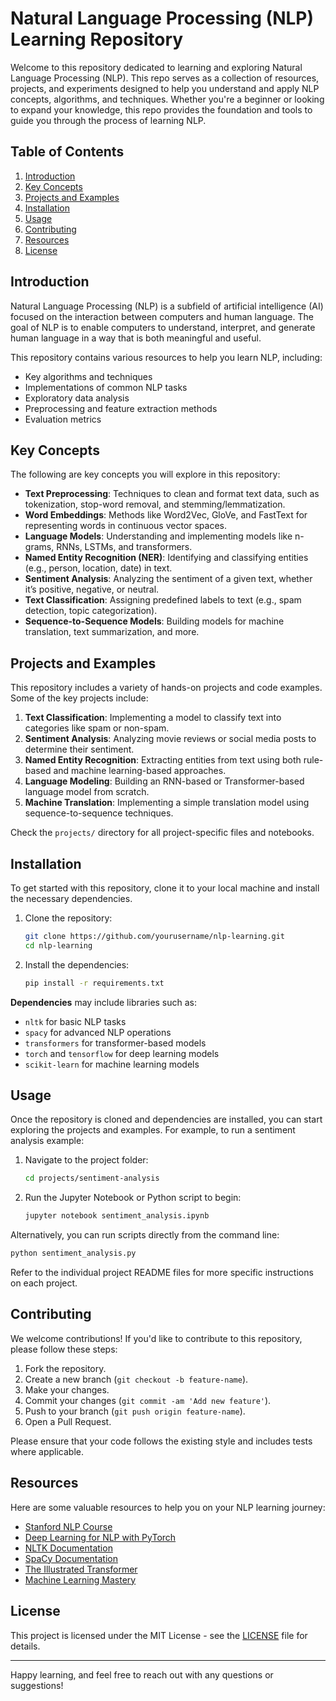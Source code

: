 # Natural Language Processing (NLP) Learning Repository

Welcome to this repository dedicated to learning and exploring Natural Language Processing (NLP). This repo serves as a collection of resources, projects, and experiments designed to help you understand and apply NLP concepts, algorithms, and techniques. Whether you're a beginner or looking to expand your knowledge, this repo provides the foundation and tools to guide you through the process of learning NLP.

## Table of Contents

1. [Introduction](#introduction)
2. [Key Concepts](#key-concepts)
3. [Projects and Examples](#projects-and-examples)
4. [Installation](#installation)
5. [Usage](#usage)
6. [Contributing](#contributing)
7. [Resources](#resources)
8. [License](#license)

## Introduction

Natural Language Processing (NLP) is a subfield of artificial intelligence (AI) focused on the interaction between computers and human language. The goal of NLP is to enable computers to understand, interpret, and generate human language in a way that is both meaningful and useful. 

This repository contains various resources to help you learn NLP, including:
- Key algorithms and techniques
- Implementations of common NLP tasks
- Exploratory data analysis
- Preprocessing and feature extraction methods
- Evaluation metrics

## Key Concepts

The following are key concepts you will explore in this repository:

- **Text Preprocessing**: Techniques to clean and format text data, such as tokenization, stop-word removal, and stemming/lemmatization.
- **Word Embeddings**: Methods like Word2Vec, GloVe, and FastText for representing words in continuous vector spaces.
- **Language Models**: Understanding and implementing models like n-grams, RNNs, LSTMs, and transformers.
- **Named Entity Recognition (NER)**: Identifying and classifying entities (e.g., person, location, date) in text.
- **Sentiment Analysis**: Analyzing the sentiment of a given text, whether it’s positive, negative, or neutral.
- **Text Classification**: Assigning predefined labels to text (e.g., spam detection, topic categorization).
- **Sequence-to-Sequence Models**: Building models for machine translation, text summarization, and more.

## Projects and Examples

This repository includes a variety of hands-on projects and code examples. Some of the key projects include:

1. **Text Classification**: Implementing a model to classify text into categories like spam or non-spam.
2. **Sentiment Analysis**: Analyzing movie reviews or social media posts to determine their sentiment.
3. **Named Entity Recognition**: Extracting entities from text using both rule-based and machine learning-based approaches.
4. **Language Modeling**: Building an RNN-based or Transformer-based language model from scratch.
5. **Machine Translation**: Implementing a simple translation model using sequence-to-sequence techniques.

Check the `projects/` directory for all project-specific files and notebooks.

## Installation

To get started with this repository, clone it to your local machine and install the necessary dependencies.

1. Clone the repository:
   ```bash
   git clone https://github.com/yourusername/nlp-learning.git
   cd nlp-learning
   ```

2. Install the dependencies:
   ```bash
   pip install -r requirements.txt
   ```

**Dependencies** may include libraries such as:
- `nltk` for basic NLP tasks
- `spacy` for advanced NLP operations
- `transformers` for transformer-based models
- `torch` and `tensorflow` for deep learning models
- `scikit-learn` for machine learning models

## Usage

Once the repository is cloned and dependencies are installed, you can start exploring the projects and examples. For example, to run a sentiment analysis example:

1. Navigate to the project folder:
   ```bash
   cd projects/sentiment-analysis
   ```

2. Run the Jupyter Notebook or Python script to begin:
   ```bash
   jupyter notebook sentiment_analysis.ipynb
   ```

Alternatively, you can run scripts directly from the command line:
```bash
python sentiment_analysis.py
```

Refer to the individual project README files for more specific instructions on each project.

## Contributing

We welcome contributions! If you'd like to contribute to this repository, please follow these steps:

1. Fork the repository.
2. Create a new branch (`git checkout -b feature-name`).
3. Make your changes.
4. Commit your changes (`git commit -am 'Add new feature'`).
5. Push to your branch (`git push origin feature-name`).
6. Open a Pull Request.

Please ensure that your code follows the existing style and includes tests where applicable.

## Resources

Here are some valuable resources to help you on your NLP learning journey:

- [Stanford NLP Course](https://web.stanford.edu/class/cs224n/)
- [Deep Learning for NLP with PyTorch](https://pytorch.org/tutorials/beginner/nlp.html)
- [NLTK Documentation](https://www.nltk.org/)
- [SpaCy Documentation](https://spacy.io/)
- [The Illustrated Transformer](http://jalammar.github.io/illustrated-transformer/)
- [Machine Learning Mastery](https://machinelearningmastery.com/)

## License

This project is licensed under the MIT License - see the [LICENSE](LICENSE) file for details.

---

Happy learning, and feel free to reach out with any questions or suggestions!